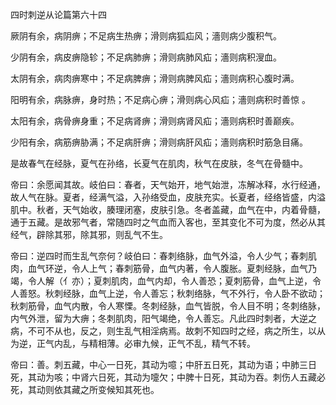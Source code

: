 四时刺逆从论篇第六十四

厥阴有余，病阴痹；不足病生热痹；滑则病狐疝风；濇则病少腹积气。

少阴有余，病皮痹隐轸；不足病肺痹；滑则病肺风疝；濇则病积溲血。

太阴有余，病肉痹寒中；不足病脾痹；滑则病脾风疝；濇则病积心腹时满。

阳明有余，病脉痹，身时热；不足病心痹；滑则病心风疝；濇则病积时善惊 。

太阳有余，病骨痹身重；不足病肾痹；滑则病肾风疝；濇则病积时善巅疾。

少阳有余，病筋痹胁满；不足病肝痹；滑则病肝风疝；濇则病积时筋急目痛。

是故春气在经脉，夏气在孙络，长夏气在肌肉，秋气在皮肤，冬气在骨髓中。

帝曰：余愿闻其故。岐伯曰：春者，天气始开，地气始泄，冻解冰释，水行经通，故人气在脉。夏者，经满气溢，入孙络受血，皮肤充实。长夏者，经络皆盛，内溢肌中。秋者，天气始收，腠理闭塞，皮肤引急。冬者盖藏，血气在中，内着骨髓，通于五藏。是故邪气者，常随四时之气血而入客也，至其变化不可为度，然必从其经气，辟除其邪，除其邪，则乱气不生。

帝曰：逆四时而生乱气奈何？岐伯曰：春刺络脉，血气外溢，令人少气；春刺肌肉，血气环逆，令人上气；春刺筋骨，血气内著，令人腹胀。夏刺经脉，血气乃竭，令人解（亻亦）；夏刺肌肉，血气内却，令人善恐；夏刺筋骨，血气上逆，令人善怒。秋刺经脉，血气上逆，令人善忘；秋刺络脉，气不外行，令人卧不欲动；秋刺筋骨，血气内散，令人寒慄。冬刺经脉，血气皆脱，令人目不明；冬刺络脉，内气外泄，留为大痹；冬刺肌肉，阳气竭绝，令人善忘。凡此四时刺者，大逆之病，不可不从也，反之，则生乱气相淫病焉。故刺不知四时之经，病之所生，以从为逆，正气内乱，与精相薄。必审九候，正气不乱，精气不转。

帝曰：善。刺五藏，中心一日死，其动为噫；中肝五日死，其动为语；中肺三日死，其动为咳；中肾六日死，其动为嚏欠；中脾十日死，其动为吞。刺伤人五藏必死，其动则依其藏之所变候知其死也。

